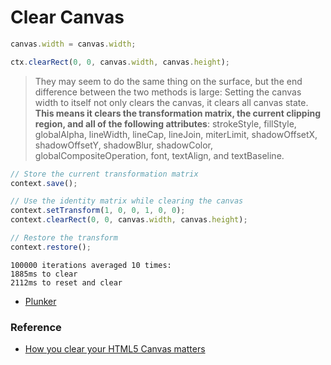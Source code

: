 # Clear Canvas

```javascript
canvas.width = canvas.width;
```

```javascript
ctx.clearRect(0, 0, canvas.width, canvas.height);
```

> They may seem to do the same thing on the surface, but the end difference between the two methods is large: Setting the canvas width to itself not only clears the canvas, it clears all canvas state. **This means it clears the transformation matrix, the current clipping region, and all of the following attributes**: strokeStyle, fillStyle, globalAlpha, lineWidth, lineCap, lineJoin, miterLimit, shadowOffsetX, shadowOffsetY, shadowBlur, shadowColor, globalCompositeOperation, font, textAlign, and textBaseline.

```javascript
// Store the current transformation matrix
context.save();

// Use the identity matrix while clearing the canvas
context.setTransform(1, 0, 0, 1, 0, 0);
context.clearRect(0, 0, canvas.width, canvas.height);

// Restore the transform
context.restore();
```

```
100000 iterations averaged 10 times:
1885ms to clear
2112ms to reset and clear
```

* [Plunker](https://plnkr.co/edit/5kScmr?p=info)

### Reference

* [How you clear your HTML5 Canvas matters](http://simonsarris.com/blog/346-how-you-clear-your-canvas-matters)
